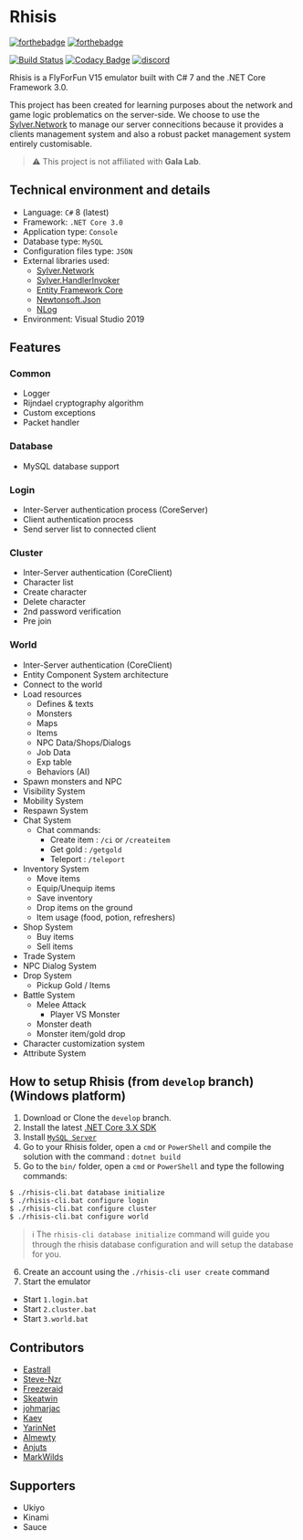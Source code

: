 # Rhisis

[![forthebadge](http://forthebadge.com/images/badges/made-with-c-sharp.svg)](http://forthebadge.com)
[![forthebadge](http://forthebadge.com/images/badges/built-with-love.svg)](http://forthebadge.com)

[![Build Status](https://travis-ci.org/Eastrall/Rhisis.svg?branch=develop)](https://travis-ci.org/Eastrall/Rhisis)
[![Codacy Badge](https://api.codacy.com/project/badge/Grade/500148ec8bdd4f2e954f11c682c39f3c)](https://www.codacy.com/app/Eastrall/Rhisis?utm_source=github.com&amp;utm_medium=referral&amp;utm_content=Eastrall/Rhisis&amp;utm_campaign=Badge_Grade)
[![discord](https://discordapp.com/api/guilds/294405146300121088/widget.png)](https://discord.gg/zAT6Az2)

Rhisis is a FlyForFun V15 emulator built with C# 7 and the .NET Core Framework 3.0.

This project has been created for learning purposes about the network and game logic problematics on the server-side.
We choose to use the [Sylver.Network][sylvernetwork] to manage our server connecitions because it provides a clients management system and also a robust packet management system entirely customisable.

> :warning: This project is not affiliated with **Gala Lab**.

## Technical environment and details

- Language: `C#` 8 (latest)
- Framework: `.NET Core 3.0`
- Application type: `Console`
- Database type: `MySQL`
- Configuration files type: `JSON`
- External libraries used:
	- [Sylver.Network][sylvernetwork]
	- [Sylver.HandlerInvoker](https://github.com/Eastrall/Sylver.HandlerInvoker)
	- [Entity Framework Core](https://github.com/aspnet/EntityFrameworkCore)
	- [Newtonsoft.Json](https://github.com/JamesNK/Newtonsoft.Json)
	- [NLog](https://github.com/NLog/NLog)
- Environment: Visual Studio 2019

## Features

### Common
- Logger
- Rijndael cryptography algorithm
- Custom exceptions
- Packet handler

### Database
- MySQL database support

### Login
- Inter-Server authentication process (CoreServer)
- Client authentication process
- Send server list to connected client

### Cluster
- Inter-Server authentication (CoreClient)
- Character list
- Create character
- Delete character
- 2nd password verification
- Pre join

### World
- Inter-Server authentication (CoreClient)
- Entity Component System architecture
- Connect to the world
- Load resources
   - Defines & texts
   - Monsters
   - Maps
   - Items
   - NPC Data/Shops/Dialogs
   - Job Data
   - Exp table
   - Behaviors (AI)
- Spawn monsters and NPC
- Visibility System
- Mobility System
- Respawn System
- Chat System
	- Chat commands:
		- Create item : `/ci` or `/createitem`
		- Get gold : `/getgold`
		- Teleport : `/teleport`
- Inventory System
	- Move items
	- Equip/Unequip items
	- Save inventory
	- Drop items on the ground
	- Item usage (food, potion, refreshers)
- Shop System
	- Buy items
	- Sell items
- Trade System
- NPC Dialog System
- Drop System
	- Pickup Gold / Items
- Battle System
	- Melee Attack
		- Player VS Monster
	- Monster death
	- Monster item/gold drop
- Character customization system
- Attribute System


## How to setup Rhisis (from `develop` branch) (Windows platform)

1. Download or Clone the `develop` branch.
2. Install the latest [.NET Core 3.X SDK](https://dotnet.microsoft.com/download)
3. Install [`MySQL Server`](https://dev.mysql.com/downloads/installer/)
4. Go to your Rhisis folder, open a `cmd` or `PowerShell` and compile the solution with the command : `dotnet build`
5. Go to the `bin/` folder, open a `cmd` or `PowerShell` and type the following commands: 
```
$ ./rhisis-cli.bat database initialize
$ ./rhisis-cli.bat configure login
$ ./rhisis-cli.bat configure cluster
$ ./rhisis-cli.bat configure world
```
> ℹ️ The `rhisis-cli database initialize` command will guide you through the rhisis database configuration and will setup the database for you.
6. Create an account using the `./rhisis-cli user create` command
8. Start the emulator
- Start `1.login.bat`
- Start `2.cluster.bat`
- Start `3.world.bat`

## Contributors

- [Eastrall](https://github.com/Eastrall)
- [Steve-Nzr](https://github.com/Steve-Nzr)
- [Freezeraid](https://github.com/Freezeraid)
- [Skeatwin](https://github.com/Skeatwin)
- [johmarjac](https://github.com/johmarjac)
- [Kaev](https://github.com/Kaev)
- [YarinNet](https://github.com/YarinNet)
- [Almewty](https://github.com/Almewty)
- [Anjuts](https://github.com/Anjuts)
- [MarkWilds](https://github.com/MarkWilds)

## Supporters

- Ukiyo
- Kinami
- Sauce

[sylvernetwork]: https://github.com/Eastrall/Sylver.Network
